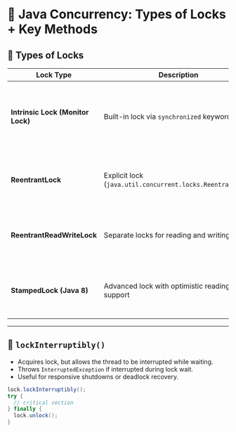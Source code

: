 # 📝 Java Concurrency: Types of Locks + Key Methods

## 🔑 Types of Locks

| **Lock Type**                | **Description**                                    | **Key Features** |
|------------------------------|----------------------------------------------------|-----------------|
| **Intrinsic Lock (Monitor Lock)** | Built-in lock via `synchronized` keyword            | Implicit lock/unlock, reentrant, no fairness, no interruptible acquisition, supports `wait/notify` |
| **ReentrantLock**             | Explicit lock (`java.util.concurrent.locks.ReentrantLock`) | Manual lock/unlock, reentrant, optional fairness, supports `lockInterruptibly`, `tryLock`, `Condition` |
| **ReentrantReadWriteLock**    | Separate locks for reading and writing            | Multiple readers allowed if no writer holds lock; improves read-heavy performance |
| **StampedLock (Java 8)**      | Advanced lock with optimistic reading support     | Provides optimistic read, read, and write locks; lower overhead for read-dominant scenarios |

---

## 🔑 `lockInterruptibly()`
- Acquires lock, but allows the thread to be interrupted while waiting.
- Throws `InterruptedException` if interrupted during lock wait.
- Useful for responsive shutdowns or deadlock recovery.

```java
lock.lockInterruptibly();
try {
  // critical section
} finally {
  lock.unlock();
}
